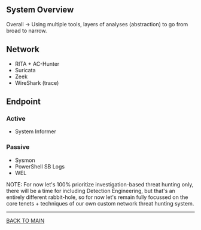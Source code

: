## System Overview

Overall -> Using multiple tools, layers of analyses (abstraction) to go from broad to narrow. 


## Network
- RITA + AC-Hunter
- Suricata
- Zeek
- WireShark (trace)

## Endpoint
### Active
- System Informer
### Passive
- Sysmon
- PowerShell SB Logs
- WEL


NOTE: For now let's 100% prioritize investigation-based threat hunting only, there will be a time for
including Detection Engineering, but that's an entirely different rabbit-hole, so for now let's remain
fully focussed on the core tenets + techniques of our own custom network threat hunting system.



___

[BACK TO MAIN](../README.md)